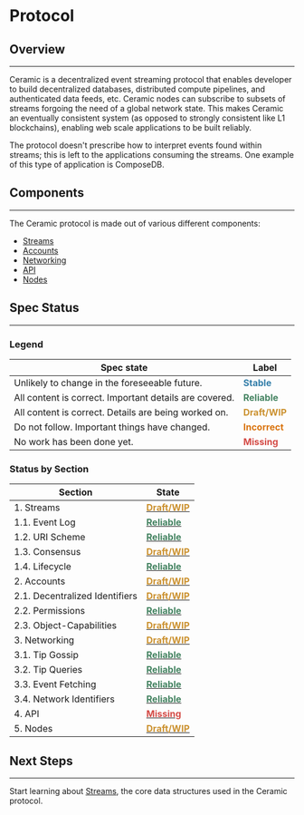 # Protocol

## Overview

---

Ceramic is a decentralized event streaming protocol that enables developer to build decentralized databases, distributed compute pipelines, and authenticated data feeds, etc. Ceramic nodes can subscribe to subsets of streams forgoing the need of a global network state. This makes Ceramic an eventually consistent system (as opposed to strongly consistent like L1 blockchains), enabling web scale applications to be built reliably.

The protocol doesn't prescribe how to interpret events found within streams; this is left to the applications consuming the streams. One example of this type of application is ComposeDB.

## Components

---

The Ceramic protocol is made out of various different components:

- [Streams](./streams/index.md)
- [Accounts](./accounts/index.md)
- [Networking](./networking/index.md)
- [API](./api/index.md)
- [Nodes](./nodes/index.md)


## Spec Status

---

### Legend

| Spec state | Label |
| --- | --- |
| Unlikely to change in the foreseeable future. |  **<span style="color:rgba(51, 126, 169, 1)">Stable</span>** |
| All content is correct. Important details are covered. | **<span style="color:rgba(68, 131, 97, 1)">Reliable</span>** |
| All content is correct. Details are being worked on. | **<span style="color:rgba(203, 145, 47, 1)">Draft/WIP</span>** |
| Do not follow. Important things have changed. | **<span style="color:rgba(217, 115, 13, 1)">Incorrect</span>** |
| No work has been done yet. | **<span style="color:rgba(212, 76, 71, 1)">Missing</span>** |

### Status by Section

| Section | State |
| --- | --- |
| 1. Streams | **[<span style="color:rgba(203, 145, 47, 1)">Draft/WIP</span>](./streams/index.md)** |
| 1.1. Event Log | **[<span style="color:rgba(68, 131, 97, 1)">Reliable</span>](./streams/event-log.md)** |
| 1.2. URI Scheme | **[<span style="color:rgba(68, 131, 97, 1)">Reliable</span>](./streams/uri-scheme.md)** |
| 1.3. Consensus | **[<span style="color:rgba(203, 145, 47, 1)">Draft/WIP</span>](./streams/consensus.md)** |
| 1.4. Lifecycle | **[<span style="color:rgba(68, 131, 97, 1)">Reliable</span>](./streams/lifecycle.md)** |
| 2. Accounts | **[<span style="color:rgba(203, 145, 47, 1)">Draft/WIP</span>](./accounts/index.md)** |
| 2.1. Decentralized Identifiers | **[<span style="color:rgba(203, 145, 47, 1)">Draft/WIP</span>](./accounts/decentralized-identifiers.md)** |
| 2.2. Permissions | **[<span style="color:rgba(68, 131, 97, 1)">Reliable</span>](./accounts/permissions.md)** |
| 2.3. Object-Capabilities | **[<span style="color:rgba(203, 145, 47, 1)">Draft/WIP</span>](./accounts/object-capabilities.md)** |
| 3. Networking | **[<span style="color:rgba(203, 145, 47, 1)">Draft/WIP</span>](./networking/index.md)** |
| 3.1. Tip Gossip | **[<span style="color:rgba(68, 131, 97, 1)">Reliable</span>](./networking/tip-gossip.md)** |
| 3.2. Tip Queries | **[<span style="color:rgba(68, 131, 97, 1)">Reliable</span>](./networking/tip-queries.md)** |
| 3.3. Event Fetching | **[<span style="color:rgba(68, 131, 97, 1)">Reliable</span>](./networking/event-fetching.md)** |
| 3.4. Network Identifiers | **[<span style="color:rgba(68, 131, 97, 1)">Reliable</span>](./networking/networks.md)** |
| 4. API | **[<span style="color:rgba(212, 76, 71, 1)">Missing</span>](./api/index.md)** |
| 5. Nodes | **[<span style="color:rgba(203, 145, 47, 1)">Draft/WIP</span>](./nodes/index.md)** |

## Next Steps

---

Start learning about [Streams](./streams/index.md), the core data structures used in the Ceramic protocol.